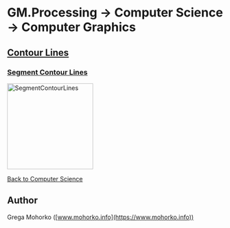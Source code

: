 # GM.Processing -> Computer Science -> Computer Graphics

## [Contour Lines](ContourLines)

### [Segment Contour Lines](ContourLines/SegmentContourLines.md)

<img src="/Documentation/Signal/Image/Segmentation/Clustering/SLIC/SLIC%20Yamaha%20k=64.gif" alt="SegmentContourLines" title="Segment Contour Lines" height="200" />

[Back to Computer Science](/src/GM.Processing/GM.Processing/ComputerScience)

## Author
Grega Mohorko ([www.mohorko.info](https://www.mohorko.info))
